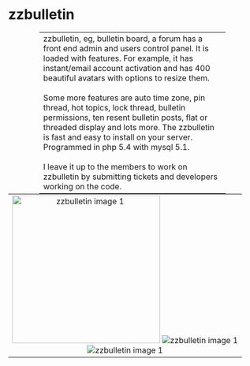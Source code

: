 # zzbulletin
<table style="text-align:left; width:75%; margin: 0px auto;"><tr><td>
zzbulletin, eg, bulletin board, a forum has a front end admin and users control panel. It is loaded with features. For example, it has instant/email account activation and has 400 beautiful avatars with options to resize them. 
<br><br>
Some more features are auto time zone, pin thread, hot topics, lock thread, bulletin permissions, ten resent bulletin posts, flat or threaded display and lots more. The zzbulletin is fast and easy to install on your server. Programmed in php 5.4 with mysql 5.1.
<br><br>
I leave it up to the members to work on zzbulletin by submitting tickets and developers working on the code. <br>
</td></tr></table>

<table style="text-align: center;margin: 0px auto;"><tr><td>
 <img src="http://php-zzbulletin.rhcloud.com/screenshot1.png" width="300" alt="zzbulletin image 1" >
 <img src="http://php-zzbulletin.rhcloud.com/screenshot2.png" alt="zzbulletin image 1" >
<br>
 <img src="http://php-zzbulletin.rhcloud.com/screenshot3.png" alt="zzbulletin image 1" >

</td></tr></table>
</body>
</html>
